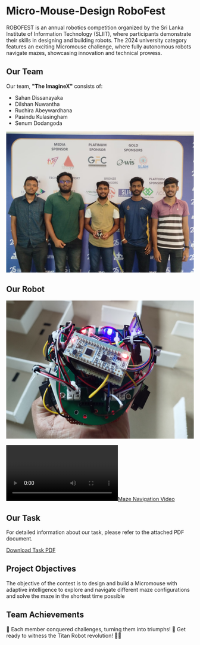 # Micro-Mouse-Design RoboFest

ROBOFEST is an annual robotics competition organized by the Sri Lanka Institute of Information Technology (SLIIT), where participants demonstrate their skills in designing and building robots. The 2024 university category features an exciting Micromouse challenge, where fully autonomous robots navigate mazes, showcasing innovation and technical prowess.

## Our Team

Our team, **"The ImagineX"** consists of:

-  Sahan Dissanayaka
-  Dilshan Nuwantha
-  Ruchira Abeywardhana
-  Pasindu Kulasingham
-  Senum Dodangoda


![Alt text](Media/Team.jpg)

## Our Robot

![Alt text](Media/robot.jpg)

[![Maze Navigation Video](Media/Video1.mp4)](https://github.com/user-attachments/assets/22a01859-a595-46c0-b6c5-1381d1217ea8
)

## Our Task



For detailed information about our task, please refer to the attached PDF document.

[Download Task PDF](ROBOFEST-2024-University-Category.pdf)

## Project Objectives

The objective of the contest is to design and build a Micromouse with adaptive intelligence to explore
and navigate different maze configurations and solve the maze in the shortest time possible

## Team Achievements

👏 Each member conquered challenges, turning them into triumphs! 🌟 Get ready to witness the Titan Robot revolution! 🚀🤖
